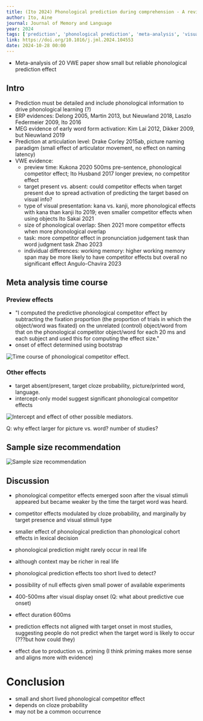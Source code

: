 ```yaml
---
title: (Ito 2024) Phonological prediction during comprehension - A review and meta-analysis of visual-world eye-tracking studies
author: Ito, Aine
journal: Journal of Memory and Language
year: 2024
tags: ['prediction', 'phonological prediction', 'meta-analysis', 'visual world paradigm', 'sentence processing', 'eye-tracking', 'phonological competitor effect']
link: https://doi.org/10.1016/j.jml.2024.104553
date: 2024-10-28 00:00
---
```


- Meta-analysis of 20 VWE paper show small but reliable phonological prediction effect

## Intro

- Prediction must be detailed and include phonological information to drive phonological learning (?)
- ERP evidences: Delong 2005, Martin 2013, but Nieuwland 2018, Laszlo Federmeier 2009, Ito 2016
- MEG evidence of early word form activation: Kim Lai 2012, Dikker 2009, but Nieuwland 2019
- Prediction at articulation level: Drake Corley 2015ab, picture naming paradigm (small effect of articulator movement, no effect on naming latency)
- VWE evidence: 
    - preview time: Kukona 2020 500ms pre-sentence, phonological competitor effect; Ito Husband 2017 longer preview, no competitor effect
    - target present vs. absent: could competitor effects when target present due to spread activation of predicting the target based on visual info?
    - type of visual presentation: kana vs. kanji, more phonological effects with kana than kanji Ito 2019; even smaller competitor effects when using objects Ito Sakai 2021
    - size of phonological overlap: Shen 2021 more competitor effects when more phonological overlap
    - task: more competitor effect in pronunciation judgement task than word judgment task Zhao 2023
    - individual differences: working memory: higher working memory span may be more likely to have competitor effects but overall no significant effect Angulo-Chavira 2023

## Meta analysis time course

### Preview effects

- "I computed the predictive phonological competitor effect by subtracting the fixation proportion (the proportion of trials in which the object/word was fixated) on the unrelated (control) object/word from that on the phonological competitor object/word for each 20 ms and each subject and used this for computing the effect size."
- onset of effect determined using bootstrap 

![Time course of phonological competitor effect. ](/reading-notes/img/ito-2024-1.png)

### Other effects

- target absent/present, target cloze probability, picture/printed word, language.
- intercept-only model suggest significant phonological competitor effects

![Intercept and effect of other possible mediators.](/reading-notes/img/ito-2024-2.png)

Q: why effect larger for picture vs. word? number of studies?

## Sample size recommendation

![Sample size recommendation](/reading-notes/img/ito-2024-3.png)

## Discussion

- phonological competitor effects emerged soon after the visual stimuli appeared but became weaker by the time the target word was heard. 
- competitor effects modulated by cloze probability, and marginally by target presence and visual stimuli type

- smaller effect of phonological prediction than phonological cohort effects in lexical decision
- phonological prediction might rarely occur in real life
- although context may be richer in real life
- phonological prediction effects too short lived to detect?
- possibility of null effects given small power of available experiments

- 400-500ms after visual display onset (Q: what about predictive cue onset)
- effect duration 600ms
- prediction effects not aligned with target onset in most studies, suggesting people do not predict when the target word is likely to occur (???but how could they)
- effect due to production vs. priming (I think priming makes more sense and aligns more with evidence)

# Conclusion

- small and short lived phonological competitor effect
- depends on cloze probability
- may not be a common occurrence